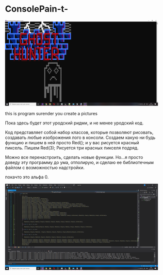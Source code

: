 # ConsolePain-t-

![ConsolePain-t-](https://github.com/wingofnight/ConsolePain-t-/blob/master/%D0%A1%D0%BD%D0%B8%D0%BC%D0%BE%D0%BA%20%D1%8D%D0%BA%D1%80%D0%B0%D0%BD%D0%B0%20(370).png)

this is program surender you create a pictures

Пока здесь будет этот уродский ридми, и не менее уродский код. 

Код представляет собой набор классов, которые позволяют рисовать, создавать любые изоброжения
лого в консоли. Создаем какую ни будь функцию и пишем в ней просто Red(); и у вас рисуется красный
пиксель. Пишем Red(3); Рисуется три красных пикселя подряд. 

Можно все перенастроить, сделать новые функции. Но...я просто доведу эту программу до ума,
отполирую, и сделаю ее библиотечным файлом с возможностью надстройки. 

покачто это альфа 0.

![ConsolePain-t-](https://github.com/wingofnight/ConsolePain-t-/blob/master/%D0%A1%D0%BD%D0%B8%D0%BC%D0%BE%D0%BA%20%D1%8D%D0%BA%D1%80%D0%B0%D0%BD%D0%B0%20(371).png)
